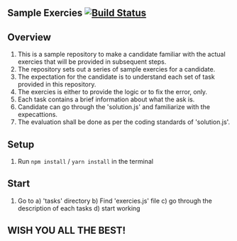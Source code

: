 ## Sample Exercies [![Build Status](https://travis-ci.com/shashankdk/Blitz-Sample-Exercies.svg?branch=develop)](https://travis-ci.com/shashankdk/Blitz-Sample-Exercies)

## Overview
1. This is a sample repository to make a candidate familiar with the actual exercies that will be provided in subsequent steps.
2. The repository sets out a series of sample exercies for a candidate.
3. The expectation for the candidate is to understand each set of task provided in this repository.
4. The exercies is either to provide the logic or to fix the error, only.
5. Each task contains a brief information about what the ask is.
6. Candidate can go through the 'solution.js' and familiarize with the expecattions.
7. The evaluation shall be done as per the coding standards of 'solution.js'.

## Setup
1.  Run `npm install` / `yarn install` in the terminal

## Start
1. Go to 
    a) 'tasks' directory
    b) Find 'exercies.js' file
    c) go through the description of each tasks
    d) start working

## WISH YOU ALL THE BEST!


